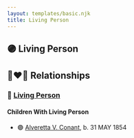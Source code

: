 ```yaml
---
layout: templates/basic.njk
title: Living Person
---
```

## 🟣 Living Person


## 👩‍❤️‍👨 Relationships

### 🔵 [Living Person](/people/6/67469728)

#### Children With Living Person
* 🟣 [Alveretta V. Conant](/people/6/60109856), b. 31 MAY 1854